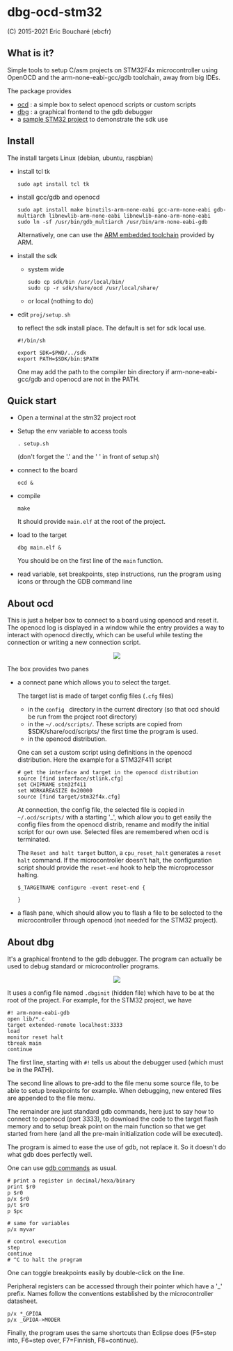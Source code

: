 # dbg-ocd-stm32

(C) 2015-2021 Eric Boucharé (ebcfr)


## What is it?

Simple tools to setup C/asm projects on STM32F4x microcontroller using
OpenOCD and the arm-none-eabi-gcc/gdb toolchain, away from big IDEs.

The package provides

* [ocd](#ocd) : a simple box to select openocd scripts or custom scripts
* [dbg](#dbg) : a graphical frontend to the gdb debugger
* a [sample STM32 project](proj/) to demonstrate the sdk use


## Install

The install targets Linux (debian, ubuntu, raspbian)

* install tcl tk

	```
	sudo apt install tcl tk
	```
	
* install gcc/gdb and openocd

	```
	sudo apt install make binutils-arm-none-eabi gcc-arm-none-eabi gdb-multiarch libnewlib-arm-none-eabi libnewlib-nano-arm-none-eabi
	sudo ln -sf /usr/bin/gdb_multiarch /usr/bin/arm-none-eabi-gdb
	```

	Alternatively, one can use the [ARM embedded toolchain](https://developer.arm.com/tools-and-software/open-source-software/developer-tools/gnu-toolchain/gnu-rm) provided by ARM.
	
* install the sdk

	- system wide 
		
		```
		sudo cp sdk/bin /usr/local/bin/
		sudo cp -r sdk/share/ocd /usr/local/share/
		```
	
	- or local (nothing to do)
	
* edit `proj/setup.sh`
	
	to reflect the sdk install place. The default is set for sdk local use.
	
	```
	#!/bin/sh

	export SDK=$PWD/../sdk
	export PATH=$SDK/bin:$PATH
	```
	
	One may add the path to the compiler bin directory if arm-none-eabi-gcc/gdb 
	and openocd are not in the PATH.


## Quick start

* Open a terminal at the stm32 project root

* Setup the env variable to access tools

	```
	. setup.sh
	```

	(don't forget the '.' and the ' ' in front of setup.sh)

* connect to the board

	```
	ocd &
	```
	
* compile

	```
	make
	```
	It should provide `main.elf` at the root of the project.
	
* load to the target

	```
	dbg main.elf &
	```

	You should be on the first line of the `main` function.
	
* read variable, set breakpoints, step instructions, run the program using icons or through the GDB command line


<a id="ocd"></a>
## About ocd

This is just a helper box to connect to a board using openocd and reset it.
The openocd log is displayed in a window while the entry provides a way to 
interact with openocd directly, which can be useful while testing the 
connection or writing a new connection script.

<p align="center"><img src="img/ocd.png"></p>

The box provides two panes

* a connect pane which allows you to select the target.

	The target list is made of target config files (`.cfg` files) 
	
	* in the `config ` directory in the current directory (so that ocd should be run from the project root directory)
	* in the `~/.ocd/scripts/`. These scripts are copied from $SDK/share/ocd/scripts/ the first time the program is used.
	* in the openocd distribution.
	
	One can set a custom script using definitions in the openocd distribution. Here the example for a STM32F411 script
	
	```
	# get the interface and target in the openocd distribution
	source [find interface/stlink.cfg]
	set CHIPNAME stm32f411
	set WORKAREASIZE 0x20000
	source [find target/stm32f4x.cfg]
	```

	At connection, the config file, the selected file is copied in 
	`~/.ocd/scripts/` with a starting '_', which allow you to get easily the 
	config files from the openocd distrib, rename and modify the initial script 
	for our own use. Selected files are remembered when ocd is terminated.
	
	The `Reset and halt target` button, a `cpu_reset_halt` generates a `reset halt` 
	command. If the microcontroller doesn't halt, the configuration script should
	provide the `reset-end` hook to help the microprocessor halting.
	
	```
	$_TARGETNAME configure -event reset-end {
		
	}
	```
	
* a flash pane, which should allow you to flash a file to be selected to the microcontroller through openocd (not needed for the STM32 project).


<a id="dbg"></a>
## About dbg

It's a graphical frontend to the gdb debugger. The program can actually be 
used to debug standard or microcontroller programs. 

<p align="center"><img src="img/dbg.png"></p>

It uses a config file named `.dbginit` (hidden file) which have to be at the 
root of the project. For example, for the STM32 project, we have

```
#! arm-none-eabi-gdb
open lib/*.c
target extended-remote localhost:3333
load
monitor reset halt
tbreak main
continue
```

The first line, starting with `#!` tells us about the debugger used (which 
must be in the PATH).

The second line allows to pre-add to the file menu some source file, to be 
able to setup breakpoints for example. When debugging, new entered files are 
appended to the file menu.

The remainder are just standard gdb commands, here just to say how to connect
to openocd (port 3333), to download the code to the target flash memory and to
setup break point on the main function so that we get started from here (and 
all the pre-main initialization code will be executed).

The program is aimed to ease the use of gdb, not replace it. So it doesn't do 
what gdb does perfectly well.

One can use [gdb commands](proj/docs/refcard.pdf) as usual.

```
# print a register in decimal/hexa/binary
print $r0
p $r0
p/x $r0
p/t $r0
p $pc

# same for variables
p/x myvar

# control execution
step
continue
# ^C to halt the program
```

One can toggle breakpoints easily by double-click on the line.

Peripheral registers can be accessed through their pointer which have a '_' 
prefix. Names follow the conventions established by the microcontroller 
datasheet.

```
p/x *_GPIOA
p/x _GPIOA->MODER
```

Finally, the program uses the same shortcuts than Eclipse does (F5=step into,
F6=step over, F7=Finnish, F8=continue).
